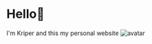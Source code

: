 # Hello👋
I'm Kriper and this my personal website
![avatar](https://avatars.githubusercontent.com/u/143851863?s=400&u=1cdbbbd61e21ff89bb817d0a1584533b5d199982&v=4)
